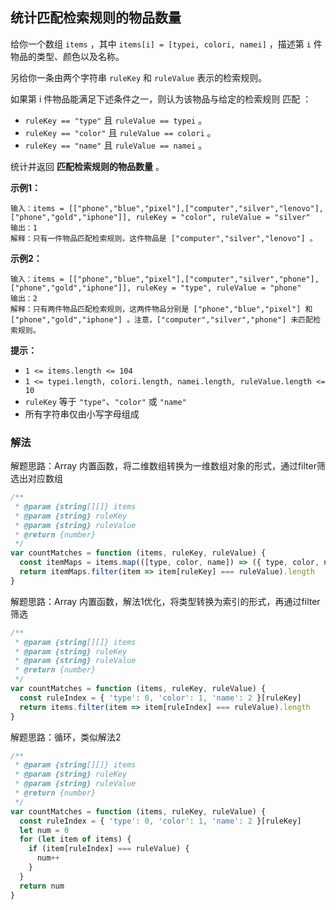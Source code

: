 ## 统计匹配检索规则的物品数量

给你一个数组 `items` ，其中 `items[i] = [typei, colori, namei]` ，描述第 `i` 件物品的类型、颜色以及名称。

另给你一条由两个字符串 `ruleKey` 和 `ruleValue` 表示的检索规则。

如果第 i 件物品能满足下述条件之一，则认为该物品与给定的检索规则 匹配 ：

+ `ruleKey == "type"` 且 `ruleValue == typei` 。
+ `ruleKey == "color"` 且 `ruleValue == colori` 。
+ `ruleKey == "name"` 且 `ruleValue == namei` 。

统计并返回 **匹配检索规则的物品数量** 。

**示例1：**
```
输入：items = [["phone","blue","pixel"],["computer","silver","lenovo"],["phone","gold","iphone"]], ruleKey = "color", ruleValue = "silver"
输出：1
解释：只有一件物品匹配检索规则，这件物品是 ["computer","silver","lenovo"] 。
```

**示例2：**
```
输入：items = [["phone","blue","pixel"],["computer","silver","phone"],["phone","gold","iphone"]], ruleKey = "type", ruleValue = "phone"
输出：2
解释：只有两件物品匹配检索规则，这两件物品分别是 ["phone","blue","pixel"] 和 ["phone","gold","iphone"] 。注意，["computer","silver","phone"] 未匹配检索规则。
```

**提示：**

+ `1 <= items.length <= 104`
+ `1 <= typei.length, colori.length, namei.length, ruleValue.length <= 10`
+ `ruleKey` 等于 `"type"`、`"color"` 或 `"name"`
+ 所有字符串仅由小写字母组成

### 解法

解题思路：Array 内置函数，将二维数组转换为一维数组对象的形式，通过filter筛选出对应数组

```js
/**
 * @param {string[][]} items
 * @param {string} ruleKey
 * @param {string} ruleValue
 * @return {number}
 */
var countMatches = function (items, ruleKey, ruleValue) {
  const itemMaps = items.map(([type, color, name]) => ({ type, color, name }))
  return itemMaps.filter(item => item[ruleKey] === ruleValue).length
}
```

解题思路：Array 内置函数，解法1优化，将类型转换为索引的形式，再通过filter筛选

```js
/**
 * @param {string[][]} items
 * @param {string} ruleKey
 * @param {string} ruleValue
 * @return {number}
 */
var countMatches = function (items, ruleKey, ruleValue) {
  const ruleIndex = { 'type': 0, 'color': 1, 'name': 2 }[ruleKey]
  return items.filter(item => item[ruleIndex] === ruleValue).length
}
```

解题思路：循环，类似解法2

```js
/**
 * @param {string[][]} items
 * @param {string} ruleKey
 * @param {string} ruleValue
 * @return {number}
 */
var countMatches = function (items, ruleKey, ruleValue) {
  const ruleIndex = { 'type': 0, 'color': 1, 'name': 2 }[ruleKey]
  let num = 0
  for (let item of items) {
    if (item[ruleIndex] === ruleValue) {
      num++
    }
  }
  return num
}
```
